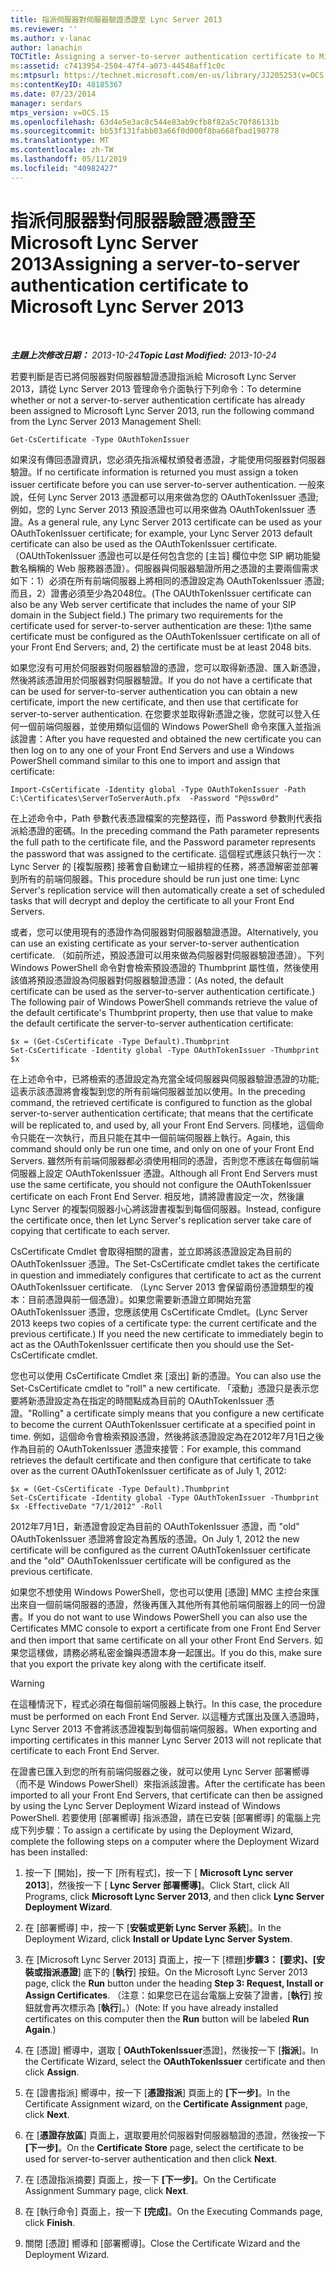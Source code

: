 ```yaml
---
title: 指派伺服器對伺服器驗證憑證至 Lync Server 2013
ms.reviewer: ''
ms.author: v-lanac
author: lanachin
TOCTitle: Assigning a server-to-server authentication certificate to Microsoft Lync Server 2013
ms:assetid: c7413954-2504-47f4-a073-44548aff1c0c
ms:mtpsurl: https://technet.microsoft.com/en-us/library/JJ205253(v=OCS.15)
ms:contentKeyID: 48185367
ms.date: 07/23/2014
manager: serdars
mtps_version: v=OCS.15
ms.openlocfilehash: 63d4e5e3ac8c544e83ab9cfb8f82a5c70f86131b
ms.sourcegitcommit: bb53f131fabb03a66f0d000f8ba668fbad190778
ms.translationtype: MT
ms.contentlocale: zh-TW
ms.lasthandoff: 05/11/2019
ms.locfileid: "40982427"
---
```

<div data-xmlns="http://www.w3.org/1999/xhtml">

<div class="topic" data-xmlns="http://www.w3.org/1999/xhtml" data-msxsl="urn:schemas-microsoft-com:xslt" data-cs="http://msdn.microsoft.com/en-us/">

<div data-asp="http://msdn2.microsoft.com/asp">

# <a name="assigning-a-server-to-server-authentication-certificate-to-microsoft-lync-server-2013"></a><span data-ttu-id="497f8-102">指派伺服器對伺服器驗證憑證至 Microsoft Lync Server 2013</span><span class="sxs-lookup"><span data-stu-id="497f8-102">Assigning a server-to-server authentication certificate to Microsoft Lync Server 2013</span></span>

</div>

<div id="mainSection">

<div id="mainBody">

<span> </span>

<span data-ttu-id="497f8-103">_**主題上次修改日期：** 2013-10-24_</span><span class="sxs-lookup"><span data-stu-id="497f8-103">_**Topic Last Modified:** 2013-10-24_</span></span>

<span data-ttu-id="497f8-104">若要判斷是否已將伺服器對伺服器驗證憑證指派給 Microsoft Lync Server 2013，請從 Lync Server 2013 管理命令介面執行下列命令：</span><span class="sxs-lookup"><span data-stu-id="497f8-104">To determine whether or not a server-to-server authentication certificate has already been assigned to Microsoft Lync Server 2013, run the following command from the Lync Server 2013 Management Shell:</span></span>

    Get-CsCertificate -Type OAuthTokenIssuer

<span data-ttu-id="497f8-105">如果沒有傳回憑證資訊，您必須先指派權杖頒發者憑證，才能使用伺服器對伺服器驗證。</span><span class="sxs-lookup"><span data-stu-id="497f8-105">If no certificate information is returned you must assign a token issuer certificate before you can use server-to-server authentication.</span></span> <span data-ttu-id="497f8-106">一般來說，任何 Lync Server 2013 憑證都可以用來做為您的 OAuthTokenIssuer 憑證;例如，您的 Lync Server 2013 預設憑證也可以用來做為 OAuthTokenIssuer 憑證。</span><span class="sxs-lookup"><span data-stu-id="497f8-106">As a general rule, any Lync Server 2013 certificate can be used as your OAuthTokenIssuer certificate; for example, your Lync Server 2013 default certificate can also be used as the OAuthTokenIssuer certificate.</span></span> <span data-ttu-id="497f8-107">（OAUthTokenIssuer 憑證也可以是任何包含您的 [主旨] 欄位中您 SIP 網功能變數名稱稱的 Web 服務器憑證）。伺服器與伺服器驗證所用之憑證的主要兩個需求如下：1）必須在所有前端伺服器上將相同的憑證設定為 OAuthTokenIssuer 憑證;而且，2）證書必須至少為2048位。</span><span class="sxs-lookup"><span data-stu-id="497f8-107">(The OAUthTokenIssuer certificate can also be any Web server certificate that includes the name of your SIP domain in the Subject field.) The primary two requirements for the certificate used for server-to-server authentication are these: 1)the same certificate must be configured as the OAuthTokenIssuer certificate on all of your Front End Servers; and, 2) the certificate must be at least 2048 bits.</span></span>

<span data-ttu-id="497f8-108">如果您沒有可用於伺服器對伺服器驗證的憑證，您可以取得新憑證、匯入新憑證，然後將該憑證用於伺服器對伺服器驗證。</span><span class="sxs-lookup"><span data-stu-id="497f8-108">If you do not have a certificate that can be used for server-to-server authentication you can obtain a new certificate, import the new certificate, and then use that certificate for server-to-server authentication.</span></span> <span data-ttu-id="497f8-109">在您要求並取得新憑證之後，您就可以登入任何一個前端伺服器，並使用類似這個的 Windows PowerShell 命令來匯入並指派該證書：</span><span class="sxs-lookup"><span data-stu-id="497f8-109">After you have requested and obtained the new certificate you can then log on to any one of your Front End Servers and use a Windows PowerShell command similar to this one to import and assign that certificate:</span></span>

    Import-CsCertificate -Identity global -Type OAuthTokenIssuer -Path C:\Certificates\ServerToServerAuth.pfx  -Password "P@ssw0rd"

<span data-ttu-id="497f8-110">在上述命令中，Path 參數代表憑證檔案的完整路徑，而 Password 參數則代表指派給憑證的密碼。</span><span class="sxs-lookup"><span data-stu-id="497f8-110">In the preceding command the Path parameter represents the full path to the certificate file, and the Password parameter represents the password that was assigned to the certificate.</span></span> <span data-ttu-id="497f8-111">這個程式應該只執行一次： Lync Server 的 [複製服務] 接著會自動建立一組排程的任務，將憑證解密並部署到所有的前端伺服器。</span><span class="sxs-lookup"><span data-stu-id="497f8-111">This procedure should be run just one time: Lync Server's replication service will then automatically create a set of scheduled tasks that will decrypt and deploy the certificate to all your Front End Servers.</span></span>

<span data-ttu-id="497f8-112">或者，您可以使用現有的憑證作為伺服器對伺服器驗證憑證。</span><span class="sxs-lookup"><span data-stu-id="497f8-112">Alternatively, you can use an existing certificate as your server-to-server authentication certificate.</span></span> <span data-ttu-id="497f8-113">（如前所述，預設憑證可以用來做為伺服器對伺服器驗證憑證）。下列 Windows PowerShell 命令對會檢索預設憑證的 Thumbprint 屬性值，然後使用該值將預設憑證設為伺服器對伺服器驗證憑證：</span><span class="sxs-lookup"><span data-stu-id="497f8-113">(As noted, the default certificate can be used as the server-to-server authentication certificate.) The following pair of Windows PowerShell commands retrieve the value of the default certificate's Thumbprint property, then use that value to make the default certificate the server-to-server authentication certificate:</span></span>

    $x = (Get-CsCertificate -Type Default).Thumbprint
    Set-CsCertificate -Identity global -Type OAuthTokenIssuer -Thumbprint $x

<span data-ttu-id="497f8-114">在上述命令中，已將檢索的憑證設定為充當全域伺服器與伺服器驗證憑證的功能;這表示該憑證將會複製到您的所有前端伺服器並加以使用。</span><span class="sxs-lookup"><span data-stu-id="497f8-114">In the preceding command, the retrieved certificate is configured to function as the global server-to-server authentication certificate; that means that the certificate will be replicated to, and used by, all your Front End Servers.</span></span> <span data-ttu-id="497f8-115">同樣地，這個命令只能在一次執行，而且只能在其中一個前端伺服器上執行。</span><span class="sxs-lookup"><span data-stu-id="497f8-115">Again, this command should only be run one time, and only on one of your Front End Servers.</span></span> <span data-ttu-id="497f8-116">雖然所有前端伺服器都必須使用相同的憑證，否則您不應該在每個前端伺服器上設定 OAuthTokenIssuer 憑證。</span><span class="sxs-lookup"><span data-stu-id="497f8-116">Although all Front End Servers must use the same certificate, you should not configure the OAuthTokenIssuer certificate on each Front End Server.</span></span> <span data-ttu-id="497f8-117">相反地，請將證書設定一次，然後讓 Lync Server 的複製伺服器小心將該證書複製到每個伺服器。</span><span class="sxs-lookup"><span data-stu-id="497f8-117">Instead, configure the certificate once, then let Lync Server's replication server take care of copying that certificate to each server.</span></span>

<span data-ttu-id="497f8-118">CsCertificate Cmdlet 會取得相關的證書，並立即將該憑證設定為目前的 OAuthTokenIssuer 憑證。</span><span class="sxs-lookup"><span data-stu-id="497f8-118">The Set-CsCertificate cmdlet takes the certificate in question and immediately configures that certificate to act as the current OAuthTokenIssuer certificate.</span></span> <span data-ttu-id="497f8-119">（Lync Server 2013 會保留兩份憑證類型的複本：目前憑證與前一個憑證）。如果您需要新憑證立即開始充當 OAuthTokenIssuer 憑證，您應該使用 CsCertificate Cmdlet。</span><span class="sxs-lookup"><span data-stu-id="497f8-119">(Lync Server 2013 keeps two copies of a certificate type: the current certificate and the previous certificate.) If you need the new certificate to immediately begin to act as the OAuthTokenIssuer certificate then you should use the Set-CsCertificate cmdlet.</span></span>

<span data-ttu-id="497f8-120">您也可以使用 CsCertificate Cmdlet 來 [滾出] 新的憑證。</span><span class="sxs-lookup"><span data-stu-id="497f8-120">You can also use the Set-CsCertificate cmdlet to "roll" a new certificate.</span></span> <span data-ttu-id="497f8-121">「滾動」憑證只是表示您要將新憑證設定為在指定的時間點成為目前的 OAuthTokenIssuer 憑證。</span><span class="sxs-lookup"><span data-stu-id="497f8-121">"Rolling" a certificate simply means that you configure a new certificate to become the current OAuthTokenIssuer certificate at a specified point in time.</span></span> <span data-ttu-id="497f8-122">例如，這個命令會檢索預設憑證，然後將該憑證設定為在2012年7月1日之後作為目前的 OAuthTokenIssuer 憑證來接管：</span><span class="sxs-lookup"><span data-stu-id="497f8-122">For example, this command retrieves the default certificate and then configure that certificate to take over as the current OAuthTokenIssuer certificate as of July 1, 2012:</span></span>

    $x = (Get-CsCertificate -Type Default).Thumbprint
    Set-CsCertificate -Identity global -Type OAuthTokenIssuer -Thumbprint $x -EffectiveDate "7/1/2012" -Roll

<span data-ttu-id="497f8-123">2012年7月1日，新憑證會設定為目前的 OAuthTokenIssuer 憑證，而 "old" OAuthTokenIssuer 憑證將會設定為舊版的憑證。</span><span class="sxs-lookup"><span data-stu-id="497f8-123">On July 1, 2012 the new certificate will be configured as the current OAuthTokenIssuer certificate and the "old" OAuthTokenIssuer certificate will be configured as the previous certificate.</span></span>

<span data-ttu-id="497f8-124">如果您不想使用 Windows PowerShell，您也可以使用 [憑證] MMC 主控台來匯出來自一個前端伺服器的憑證，然後再匯入其他所有其他前端伺服器上的同一份證書。</span><span class="sxs-lookup"><span data-stu-id="497f8-124">If you do not want to use Windows PowerShell you can also use the Certificates MMC console to export a certificate from one Front End Server and then import that same certificate on all your other Front End Servers.</span></span> <span data-ttu-id="497f8-125">如果您這樣做，請務必將私密金鑰與憑證本身一起匯出。</span><span class="sxs-lookup"><span data-stu-id="497f8-125">If you do this, make sure that you export the private key along with the certificate itself.</span></span>

<div>


> [!WARNING]
> <span data-ttu-id="497f8-126">在這種情況下，程式必須在每個前端伺服器上執行。</span><span class="sxs-lookup"><span data-stu-id="497f8-126">In this case, the procedure must be performed on each Front End Server.</span></span> <span data-ttu-id="497f8-127">以這種方式匯出及匯入憑證時，Lync Server 2013 不會將該憑證複製到每個前端伺服器。</span><span class="sxs-lookup"><span data-stu-id="497f8-127">When exporting and importing certificates in this manner Lync Server 2013 will not replicate that certificate to each Front End Server.</span></span>



</div>

<span data-ttu-id="497f8-128">在證書已匯入到您的所有前端伺服器之後，就可以使用 Lync Server 部署嚮導（而不是 Windows PowerShell）來指派該證書。</span><span class="sxs-lookup"><span data-stu-id="497f8-128">After the certificate has been imported to all your Front End Servers, that certificate can then be assigned by using the Lync Server Deployment Wizard instead of Windows PowerShell.</span></span> <span data-ttu-id="497f8-129">若要使用 [部署嚮導] 指派憑證，請在已安裝 [部署嚮導] 的電腦上完成下列步驟：</span><span class="sxs-lookup"><span data-stu-id="497f8-129">To assign a certificate by using the Deployment Wizard, complete the following steps on a computer where the Deployment Wizard has been installed:</span></span>

1.  <span data-ttu-id="497f8-130">按一下 [開始]，按一下 [所有程式]，按一下 [ **Microsoft Lync server 2013**]，然後按一下 [ **Lync Server 部署嚮導]**。</span><span class="sxs-lookup"><span data-stu-id="497f8-130">Click Start, click All Programs, click **Microsoft Lync Server 2013**, and then click **Lync Server Deployment Wizard**.</span></span>

2.  <span data-ttu-id="497f8-131">在 [部署嚮導] 中，按一下 [**安裝或更新 Lync Server 系統**]。</span><span class="sxs-lookup"><span data-stu-id="497f8-131">In the Deployment Wizard, click **Install or Update Lync Server System**.</span></span>

3.  <span data-ttu-id="497f8-132">在 [Microsoft Lync Server 2013] 頁面上，按一下 [標題]**步驟3： [要求]、[安裝或指派憑證**] 底下的 [**執行**] 按鈕。</span><span class="sxs-lookup"><span data-stu-id="497f8-132">On the Microsoft Lync Server 2013 page, click the **Run** button under the heading **Step 3: Request, Install or Assign Certificates**.</span></span> <span data-ttu-id="497f8-133">（注意：如果您已在這台電腦上安裝了證書，[**執行**] 按鈕就會再次標示為 [**執行**]。）</span><span class="sxs-lookup"><span data-stu-id="497f8-133">(Note: If you have already installed certificates on this computer then the **Run** button will be labeled **Run Again**.)</span></span>

4.  <span data-ttu-id="497f8-134">在 [憑證] 嚮導中，選取 [ **OAuthTokenIssuer**憑證]，然後按一下 [**指派**]。</span><span class="sxs-lookup"><span data-stu-id="497f8-134">In the Certificate Wizard, select the **OAuthTokenIssuer** certificate and then click **Assign**.</span></span>

5.  <span data-ttu-id="497f8-135">在 [證書指派] 嚮導中，按一下 [**憑證指派**] 頁面上的 **[下一步]**。</span><span class="sxs-lookup"><span data-stu-id="497f8-135">In the Certificate Assignment wizard, on the **Certificate Assignment** page, click **Next**.</span></span>

6.  <span data-ttu-id="497f8-136">在 [**憑證存放區**] 頁面上，選取要用於伺服器對伺服器驗證的憑證，然後按一下 **[下一步]**。</span><span class="sxs-lookup"><span data-stu-id="497f8-136">On the **Certificate Store** page, select the certificate to be used for server-to-server authentication and then click **Next**.</span></span>

7.  <span data-ttu-id="497f8-137">在 [憑證指派摘要] 頁面上，按一下 **[下一步]**。</span><span class="sxs-lookup"><span data-stu-id="497f8-137">On the Certificate Assignment Summary page, click **Next**.</span></span>

8.  <span data-ttu-id="497f8-138">在 [執行命令] 頁面上，按一下 **[完成]**。</span><span class="sxs-lookup"><span data-stu-id="497f8-138">On the Executing Commands page, click **Finish**.</span></span>

9.  <span data-ttu-id="497f8-139">關閉 [憑證] 嚮導和 [部署嚮導]。</span><span class="sxs-lookup"><span data-stu-id="497f8-139">Close the Certificate Wizard and the Deployment Wizard.</span></span>

</div>

<span> </span>

</div>

</div>

</div>

